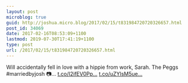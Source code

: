 ```yaml
---
layout: post
microblog: true
guid: http://joshua.micro.blog/2017/02/15/t831984720720326657.html
post_id: 34069
date: 2017-02-16T08:53:09+1100
lastmod: 2019-07-30T17:41:19+1100
type: post
url: /2017/02/15/t831984720720326657.html
---
```

Will accidentally fell in love with a hippie from work, Sarah. 
The Peggs #marriedbyjosh 📷… [t.co/I2ifEV0Pp...](https://t.co/I2ifEV0PpB) [t.co/uZYlsM5ue...](https://t.co/uZYlsM5ue8)
